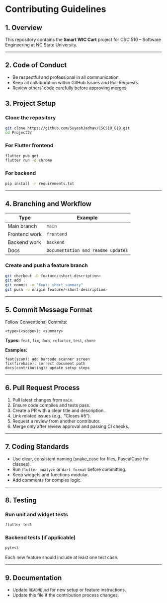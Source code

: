 # Contributing Guidelines

## 1. Overview
This repository contains the **Smart WIC Cart** project for CSC 510 – Software Engineering at NC State University.  

---

## 2. Code of Conduct
- Be respectful and professional in all communication.  
- Keep all collaboration within GitHub Issues and Pull Requests.  
- Review others’ code carefully before approving merges.

## 3. Project Setup

### Clone the repository
```bash
git clone https://github.com/SuyeshJadhav/CSC510_G19.git
cd Project2/
````

### For Flutter frontend

```bash
flutter pub get
flutter run -d chrome
```

### For backend

```bash
pip install -r requirements.txt
```

---

## 4. Branching and Workflow

| Type          | Example                                 |
| ------------- | --------------------------------------- |
| Main branch   | `main`                                  |
| Frontend work | `frontend`                              |
| Backend work  | `backend`                               |
| Docs          | `Documentation and readme updates`       |

### Create and push a feature branch

```bash
git checkout -b feature/<short-description>
git add .
git commit -m "feat: short summary"
git push -u origin feature/<short-description>
```

---

## 5. Commit Message Format

Follow Conventional Commits:

```
<type>(<scope>): <summary>
```

**Types:** `feat`, `fix`, `docs`, `refactor`, `test`, `chore`

**Examples:**

```
feat(scan): add barcode scanner screen
fix(firebase): correct document path
docs(contributing): update setup steps
```

---

## 6. Pull Request Process

1. Pull latest changes from `main`.
2. Ensure code compiles and tests pass.
3. Create a PR with a clear title and description.
4. Link related issues (e.g., “Closes #5”).
5. Request a review from another contributor.
6. Merge only after review approval and passing CI checks.

---

## 7. Coding Standards

* Use clear, consistent naming (snake_case for files, PascalCase for classes).
* Run `flutter analyze` or `dart format` before committing.
* Keep widgets and functions modular.
* Add comments for complex logic.

---

## 8. Testing

### Run unit and widget tests

```bash
flutter test
```

### Backend tests (if applicable)

```bash
pytest
```

Each new feature should include at least one test case.

---

## 9. Documentation

* Update `README.md` for new setup or feature instructions.
* Update this file if the contribution process changes.


